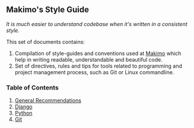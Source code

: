 ## Makimo's Style Guide

_It is much easier to understand codebase when it's written in a
consistent style._

This set of documents contains:

1. Compilation of style-guides and conventions used at [Makimo](https://www.makimo.pl)
which help in writing readable, understandable and beautiful code.
2. Set of  directives, rules and tips for tools related to programming
and project management process, such as Git or Linux commandline.

### Table of Contents

1. [General Recommendations](https://github.com/makimo/style-guide/blob/master/general.md)
2. [Django](https://github.com/makimo/style-guide/blob/master/django.md)
3. [Python](https://github.com/makimo/style-guide/blob/master/python_syntax.md)
4. [Git](https://github.com/makimo/style-guide/blob/master/git.md)
